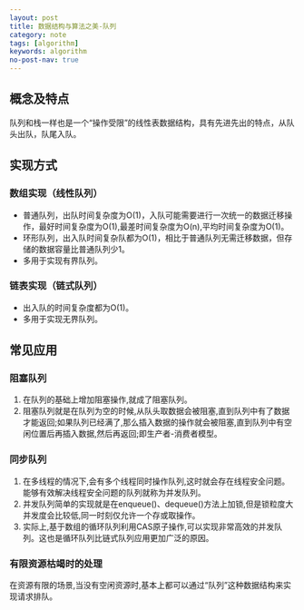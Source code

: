 ```yaml
---
layout: post
title: 数据结构与算法之美-队列
category: note
tags: [algorithm]
keywords: algorithm
no-post-nav: true
---
```


## 概念及特点

队列和栈一样也是一个“操作受限”的线性表数据结构，具有先进先出的特点，从队头出队，队尾入队。

## 实现方式
### 数组实现（线性队列）
- 普通队列，出队时间复杂度为O(1)，入队可能需要进行一次统一的数据迁移操作，最好时间复杂度为O(1),最差时间复杂度为O(n),平均时间复杂度为O(1)。
- 环形队列，出入队时间复杂队都为O(1)，相比于普通队列无需迁移数据，但存储的数据容量比普通队列少1。
- 多用于实现有界队列。

### 链表实现（链式队列）
- 出入队的时间复杂度都为O(1)。
- 多用于实现无界队列。

## 常见应用
### 阻塞队列
1. 在队列的基础上增加阻塞操作,就成了阻塞队列。
2. 阻塞队列就是在队列为空的时候,从队头取数据会被阻塞,直到队列中有了数据才能返回;如果队列已经满了,那么插入数据的操作就会被阻塞,直到队列中有空闲位置后再插入数据,然后再返回;即生产者-消费者模型。

### 同步队列
1. 在多线程的情况下,会有多个线程同时操作队列,这时就会存在线程安全问题。能够有效解决线程安全问题的队列就称为并发队列。
2. 并发队列简单的实现就是在enqueue()、dequeue()方法上加锁,但是锁粒度大并发度会比较低,同一时刻仅允许一个存或取操作。
3. 实际上,基于数组的循环队列利用CAS原子操作,可以实现非常高效的并发队列。这也是循环队列比链式队列应用更加广泛的原因。

### 有限资源枯竭时的处理
在资源有限的场景,当没有空闲资源时,基本上都可以通过“队列”这种数据结构来实现请求排队。